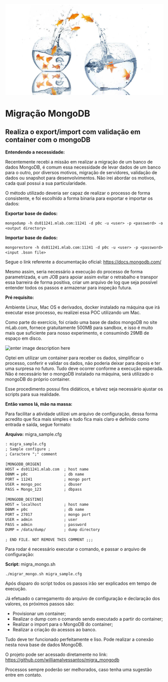 ![enter image description here](https://raw.githubusercontent.com/williamalvessantos/migra_mongodb/master/migration-fish.jpg)

Migração MongoDB
================
## Realiza o export/import com validação em container com o mongoDB ##

**Entendendo a necessidade:**

Recentemente recebi a missão em realizar a migração de um banco de dados MongoDB, é comum essa necessidade de levar dados de um banco para o outro, por diversos motivos, migração de servidores, validação de dados ou snapshot para desenvolvimentos. Não irei abordar os motivos, cada qual possui a sua particularidade.

O método utilizado deveria ser capaz de realizar o processo de forma consistente, e foi escolhido a forma binaria para exportar e importar os dados:

**Exportar base de dados:**

    mongodump -h ds011241.mlab.com:11241 -d p0c -u <user> -p <password> -o <output directory>

**Importar base de dados:**

    mongorestore -h ds011241.mlab.com:11241 -d p0c -u <user> -p <password> <input .bson file> 

Segue o link referente a documentação oficial: https://docs.mongodb.com/

Mesmo assim, seria necessário a execução do processo de forma parametrizada, e um JOB para apoiar assim evitar o retrabalho e transpor essa barreira de forma positiva, criar um arquivo de log que seja possível entender todos os passos e armazenar para inspeção futura.

**Pré requisito:**

Ambiente Linux, Mac OS e derivados, docker instalado na máquina que irá executar esse processo, eu realizei essa POC utilizando um Mac.

Como parte do exercício, foi criado uma base de dados mongoDB no site mLab.com, fornece gratuitamente 500MB para sandbox, e isso é muito mais que suficiente para nosso experimento, e consumindo 29MB de espaço em disco.

![enter image description here](https://raw.githubusercontent.com/williamalvessantos/migra_mongodb/master/Captura%20de%20Tela%202017-12-18%20a%CC%80s%2023.39.20.png)

Optei em utilizar um container para receber os dados, simplificar o processo, conferir e validar os dados, não poderia deixar para depois e ter uma surpresa no futuro. Tudo deve ocorrer conforme a execução esperada. Não é necessário ter o mongoDB instalado na máquina, será utilizado o mongoDB do próprio container.

Esse procedimento possui fins didáticos, e talvez seja necessário ajustar os scripts para sua realidade.

**Então vamos lá, mão na massa:**

Para facilitar a atividade utilizei um arquivo de configuração, dessa forma acredito que fica mais simples e tudo fica mais claro e definido como entrada e saída, segue formato:

**Arquivo:** migra_sample.cfg

    : migra_sample.cfg
    ; Sample configure ;
    ; Caractere ";" comment
    
    [MONGODB_ORIGEN]
    HOST = ds011241.mlab.com  ; host name
    DBNM = p0c		          ; db name
    PORT = 11241              ; mongo port
    USER = mongo_poc          ; dbuser
    PASS = Mongo_123          ; dbpass
    
    [MONGODB_DESTINO]
    HOST = localhost          ; host name
    DBNM = p0c                ; db name
    PORT = 27017              ; mongo port
    USER = admin              ; user
    PASS = admin              ; password
    DUMP = /data/dump/        ; dump directory
    
    ; END FILE. NOT REMOVE THIS COMMENT ;;;

Para rodar é necessário executar o comando, e passar o arquivo de configuração:

**Script:** migra_mongo.sh

    ./migrar_mongo.sh migra_sample.cfg

Após disparo do script todos os passos irão ser explicados em tempo de execução.

Já efetuado o carregamento do arquivo de configuração e declaração dos valores, os próximos passos são:

 - Provisionar um container;  
 - Realizar o dump com o comando sendo executado a partir do container;
 - Realizar o import para o MongoDB do container;
 - Realizar a criação do acessos ao banco.

Tudo deve ter funcionado perfeitamente e liso. Pode realizar a conexão nesta nova base de dados MongoDB.

O projeto pode ser acessado diretamente no link: https://github.com/williamalvessantos/migra_mongodb

Processos sempre poderão ser melhorados, caso tenha uma sugestão entre em contato.
